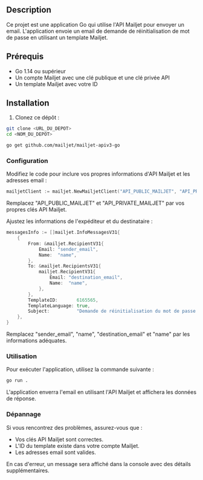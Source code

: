## Description

Ce projet est une application Go qui utilise l'API Mailjet pour envoyer un email. L'application envoie un email de demande de réinitialisation de mot de passe en utilisant un template Mailjet.

## Prérequis

- Go 1.14 ou supérieur
- Un compte Mailjet avec une clé publique et une clé privée API
- Un template Mailjet avec votre ID 

## Installation

1. Clonez ce dépôt :

```bash
git clone <URL_DU_DEPOT>
cd <NOM_DU_DEPOT>
```

```sh
go get github.com/mailjet/mailjet-apiv3-go
```

### Configuration 

Modifiez le code pour inclure vos propres informations d'API Mailjet et les adresses email :

```go
mailjetClient := mailjet.NewMailjetClient("API_PUBLIC_MAILJET", "API_PRIVATE_MAILJET")
```

Remplacez "API_PUBLIC_MAILJET" et "API_PRIVATE_MAILJET" par vos propres clés API Mailjet.

Ajustez les informations de l'expéditeur et du destinataire :

```go
messagesInfo := []mailjet.InfoMessagesV31{
    {
        From: &mailjet.RecipientV31{
            Email: "sender_email",
            Name:  "name",
        },
        To: &mailjet.RecipientsV31{
            mailjet.RecipientV31{
                Email: "destination_email",
                Name:  "name",
            },
        },
        TemplateID:       6165565,
        TemplateLanguage: true,
        Subject:          "Demande de réinitialisation du mot de passe.",
    },
}
```

Remplacez "sender_email", "name", "destination_email" et "name" par les informations adéquates.


### Utilisation

Pour exécuter l'application, utilisez la commande suivante :

```sh
go run .
```

L'application enverra l'email en utilisant l'API Mailjet et affichera les données de réponse.

### Dépannage

Si vous rencontrez des problèmes, assurez-vous que :

- Vos clés API Mailjet sont correctes.
- L'ID du template existe dans votre compte Mailjet.
- Les adresses email sont valides.

En cas d'erreur, un message sera affiché dans la console avec des détails supplémentaires.

